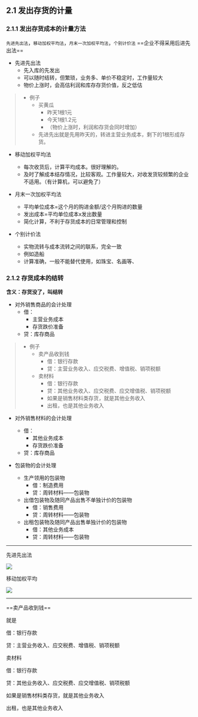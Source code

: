## 2.1 发出存货的计量

### 2.1.1 发出存货成本的计量方法

`先进先出法`，`移动加权平均法`，`月末一次加权平均法`，`个别计价法`
==企业不得采用后进先出法==

- 先进先出法
	- 先入库的先发出
	- 可以随时结转，但繁琐，业务多、单价不稳定时，工作量较大
	- 物价上涨时，会高估利润和库存存货价值，反之低估

> 
> - 例子
> 	- 买黄瓜
> 		- 昨天1根1元
> 		- 今天1根1.2元
> 		- （物价上涨时，利润和存货会同时增加）
> 	- 先进先出就是先用昨天的，转进主营业务成本，剩下的1根形成存货。
> 
  
- 移动加权平均法
	- 每次收货后，计算平均成本。很好理解的。
	- 及时了解成本结存情况，比较客观。工作量较大，对收发货较频繁的企业不适用。（有计算机，可以避免了）

- 月末一次加权平均法
	- 平均单位成本\=这个月的购进金额/这个月购进的数量
	- 发出成本\=平均单位成本x发出数量
	- 简化计算，不利于存货成本的日常管理和控制

- 个别计价法
	- 实物流转与成本流转之间的联系，完全一致
	- 例如造船
	- 计算准确，一般不能替代使用，如珠宝、名画等、

### 2.1.2 存货成本的结转

**含义：存货没了，叫结转**

- 对外销售商品的会计处理
	- 借：
		- 主营业务成本
		- 存货跌价准备
	- 贷：库存商品

>
> - 例子
> 	- 卖产品收到钱
> 		- 借：银行存款
> 		- 贷：主营业务收入、应交税费、增值税、销项税额
> 	- 卖材料
> 		- 借：银行存款
> 		- 贷：其他业务收入、应交税费、应交增值税、销项税额
> 		- 如果是销售材料类存货，就是其他业务收入
> 		- 出租，也是其他业务收入
> 


- 对外销售材料的会计处理
	- 借：
		- 其他业务成本
		- 存货跌价准备
	- 贷：库存商品

- 包装物的会计处理
	- 生产领用的包装物
		- 借：制造费用
		- 贷：周转材料——包装物
	- 出借包装物及随同产品出售不单独计价的包装物
		- 借：销售费用
		- 贷：周转材料——包装物
	- 出租包装物及随同产品出售单独计价的包装物
		- 借：其他业务成本
		- 贷：周转材料——包装物





-----
先进先出法

![](image_1.27f00a57.png)

移动加权平均

![](image_2.2ee6f8e4.png)




-----
==卖产品收到钱==

  就是

  借：银行存款

  贷：主营业务收入、应交税费、增值税、销项税额




卖材料

  借：银行存款

  贷：其他业务收入、应交税费、应交增值税、销项税额

  如果是销售材料类存货，就是其他业务收入

  出租，也是其他业务收入



